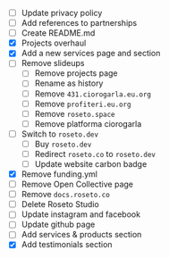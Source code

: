 - [ ] Update privacy policy
- [ ] Add references to partnerships
- [ ] Create README.md
- [X] Projects overhaul
- [X] Add a new services page and section
- [ ] Remove slideups
	- [ ] Remove projects page
	- [ ] Rename as history
	- [ ] Remove `431.ciorogarla.eu.org`
	- [ ] Remove `profiteri.eu.org`
	- [ ] Remove `roseto.space`
	- [ ] Remove platforma ciorogarla
- [ ] Switch to `roseto.dev`
	- [ ] Buy `roseto.dev`
	- [ ] Redirect `roseto.co` to `roseto.dev`
	- [ ] Update website carbon badge
- [X] Remove funding.yml
- [ ] Remove Open Collective page
- [ ] Remove `docs.roseto.co`
- [ ] Delete Roseto Studio
- [ ] Update instagram and facebook
- [ ] Update github page
- [ ] Add services & products section
- [X] Add testimonials section
